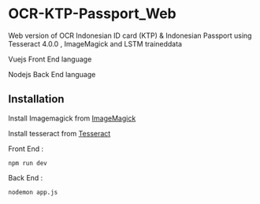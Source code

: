 # OCR-KTP-Passport_Web
Web version of OCR Indonesian ID card (KTP) &amp; Indonesian Passport using Tesseract 4.0.0 , ImageMagick and LSTM traineddata

Vuejs Front End language

Nodejs Back End language

## Installation

Install Imagemagick from [ImageMagick](https://github.com/aheckmann/gm)

Install tesseract from [Tesseract](https://github.com/tesseract-ocr/tesseract)

Front End :
```
npm run dev
```

Back End : 
```
nodemon app.js
```
